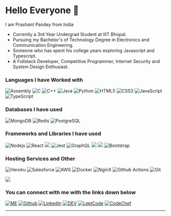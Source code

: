 <!--
**b2pacific/b2pacific** is a ✨ _special_ ✨ repository because its `README.md` (this file) appears on your GitHub profile.

Here are some ideas to get you started:

- 🔭 I’m currently working on ...
- 🌱 I’m currently learning ...
- 👯 I’m looking to collaborate on ...
- 🤔 I’m looking for help with ...
- 💬 Ask me about ...
- 📫 How to reach me: ...
- 😄 Pronouns: ...
- ⚡ Fun fact: ...
-->

<!-- ![Alt Text](https://media.tenor.com/images/5ee4bcfdaaaef2c41f755a986c3b5c2f/tenor.gif) -->

<!-- <img src="https://media.tenor.com/images/311230239f9f4a1a34cd901606e153ce/tenor.gif" width="100%" height="500" /> -->

<h1>Hello Everyone 👋</h1>

<p>I am Prashant Pandey  from India</p>
<ul>
<li>Currently a 3rd Year Undergrad Student at IIIT Bhopal.</li>
<li>Pursuing my Bachelor's of Technology Degree in Electronics and Communication Engineering.</li>
<li>Someone who has spent his college years exploring Javascript and Typescript.</li>
<li>A Fullstack Developer, Competitive Programmer, Internet Security and System Design Enthusiast.</li>
</ul>

<h3>Languages I have Worked with</h3>
<p>
<img alt="Assembly" src="https://img.shields.io/badge/-Assembly Language-0a0a0a?style=for-the-badge&logo=assembly&logoColor=white" />
<img alt="C" src="https://img.shields.io/badge/C-00599C?style=for-the-badge&logo=c&logoColor=white" />
<img alt="C++" src="https://img.shields.io/badge/C%2B%2B-00599C?style=for-the-badge&logo=c%2B%2B&logoColor=white" />
<img alt="Java" src="https://img.shields.io/badge/Java-ED8B00?style=for-the-badge&logo=java&logoColor=white" />
<img alt="Python" src="https://img.shields.io/badge/Python-FFD43B?style=for-the-badge&logo=python&logoColor=blue" />
<img alt="HTML5" src="https://img.shields.io/badge/HTML5-E34F26?style=for-the-badge&logo=html5&logoColor=white" />
<img alt="CSS3" src="https://img.shields.io/badge/CSS3-1572B6?style=for-the-badge&logo=css3&logoColor=white" />
<img alt="JavaScript" src="https://img.shields.io/badge/JavaScript-323330?style=for-the-badge&logo=javascript&logoColor=F7DF1E" />
<img alt="TypeScript" src="https://img.shields.io/badge/TypeScript-007ACC?style=for-the-badge&logo=typescript&logoColor=white" />
</p>
<h3>Databases I have used</h3>
<p> 
<img alt="MongoDB" src="https://img.shields.io/badge/MongoDB-4EA94B?style=for-the-badge&logo=mongodb&logoColor=white" />
<img alt="Redis" src="https://img.shields.io/badge/redis-CC0000.svg?&style=for-the-badge&logo=redis&logoColor=white" />
<img alt="PostgreSQL" src="https://img.shields.io/badge/PostgreSQL-316192?style=for-the-badge&logo=postgresql&logoColor=white" />
</p>
<h3>Frameworks and Libraries I have used</h3>
<p>
<img alt="Nodejs" src="https://img.shields.io/badge/Node.js-339933?style=for-the-badge&logo=nodedotjs&logoColor=white" />
<img alt="React" src="https://img.shields.io/badge/React-20232A?style=for-the-badge&logo=react&logoColor=61DAFB" />
<img src="https://img.shields.io/badge/React_Native-20232A?style=for-the-badge&logo=react&logoColor=61DAFB" />
<img alt="Jest" src="https://img.shields.io/badge/Jest-C21325?style=for-the-badge&logo=jest&logoColor=white" />
<img alt="GraphQL" src="https://img.shields.io/badge/GraphQl-E10098?style=for-the-badge&logo=graphql&logoColor=white" />
<img src="https://img.shields.io/badge/JWT-000000?style=for-the-badge&logo=JSON%20web%20tokens&logoColor=white" />
<img src="https://img.shields.io/badge/Swagger-85EA2D?style=for-the-badge&logo=Swagger&logoColor=white" />
<img alt="Bootstrap" src="https://img.shields.io/badge/Bootstrap-563D7C?style=for-the-badge&logo=bootstrap&logoColor=white" />
</p>

<h3>Hosting Services and Other</h3>
<p>
<img alt="Heroku" src="https://img.shields.io/badge/Heroku-430098?style=for-the-badge&logo=heroku&logoColor=white" />
<img alt="Salesforce" src="https://img.shields.io/badge/Salesforce-00A1E0?style=for-the-badge&logo=Salesforce&logoColor=white" >
<img alt="AWS" src="https://img.shields.io/badge/Amazon_AWS-FF9900?style=for-the-badge&logo=amazonaws&logoColor=white" />
<img alt="Docker" src="https://img.shields.io/badge/Docker-2CA5E0?style=for-the-badge&logo=docker&logoColor=white" />
<img alt="NginX" src="https://img.shields.io/badge/Nginx-009639?style=for-the-badge&logo=nginx&logoColor=white" />
<img alt="Github Actions" src="https://img.shields.io/badge/GitHub_Actions-2088FF?style=for-the-badge&logo=github-actions&logoColor=white" />
<img alt="Git" src="https://img.shields.io/badge/GIT-E44C30?style=for-the-badge&logo=git&logoColor=white" />
</p>

<img src="https://activity-graph.herokuapp.com/graph?username=b2pacific&theme=minimal" />

<h3>You can connect with me with the links down below</h3>
<p>
<a href="https://prashantpandey.dev" target="_blank"><img alt="ME" src="https://img.shields.io/badge/website-000000?style=for-the-badge&logo=About.me&logoColor=white" /></a>
<a href="https://github.com/b2pacific" target="_blank"><img alt="Github" src="https://img.shields.io/badge/GitHub-100000?style=for-the-badge&logo=github&logoColor=white" /></a>
<a href="https://www.linkedin.com/in/prashant-pandey-3545aa1ab/" target="_blank"><img alt="LinkedIn" src="https://img.shields.io/badge/LinkedIn-0077B5?style=for-the-badge&logo=linkedin&logoColor=white" /></a>
<a href="https://dev.to/b2pacific" target="_blank"><img alt="DEV" src="https://img.shields.io/badge/DEV-0A0A0A.svg?&style=for-the-badge&logo=dev.to&logoColor=white" /></a> 
<a href="https://leetcode.com/b2pacific/" target="_blank"><img alt="LeetCode" src="https://img.shields.io/badge/-LeetCode-FFA116?style=for-the-badge&logo=LeetCode&logoColor=black" /></a> 
<a href="https://www.codechef.com/users/b2pacific" target="_blank"><img alt="CodeChef" src="https://img.shields.io/badge/Codechef-%23B92B27.svg?&style=for-the-badge&logo=Codechef&logoColor=white" /></a> 
</p>

---
